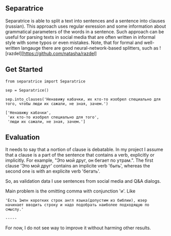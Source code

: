 ## Separatrice

Separatrice is able to split a text into sentences and a sentence into clauses (russian). This approach uses regular exression and
some information about grammatical parameters of the words in a sentence. Such approach can be useful for parsing texts in social media 
that are often written in informal style with some typos or even mistakes. Note, that for formal and well-written langauge there are 
good neural-network-based splitters, such as ![razdel][https://github.com/natasha/razdel] 

## Get Started

```
from separatrice import Separatrice

sep = Separatrice()

sep.into_clauses('Ненавижу кабачки, их кто-то изобрел специально для того, чтобы люди их сажали, не зная, зачем.')

['Ненавижу кабачки',
 'их кто-то изобрел специально для того',
 'люди их сажали, не зная, зачем.']
```

## Evaluation

It needs to say that a nortion of clause is debatable. In my project I assume that a clause is a part of the sentence that contains a verb, explicitly or
implicitly. For example, "Это мой друг, он бегает по утрам.". The first clause 'Это мой друг' contains an implicite verb 'быть', whereas the second one
is with an explicite verb 'бегать'.

So, as validation data I use sentences from social media and Q&A dialogs.

Main problem is the omitting comma with сonjunction 'и'. Like

```
'Есть 1млн коротких строк англ языка(допустим из библии), юзер начинает вводить строку и надо подобрать наиболее подходящую по смыслу.'
                                                                                     -----
```

For now, I do not see way to improve it without harming other results.
